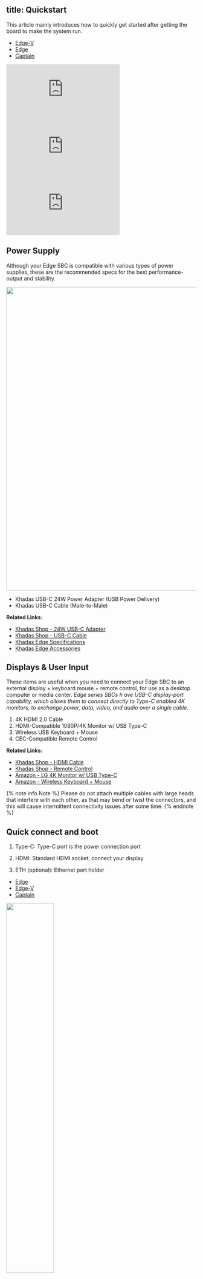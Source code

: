 title: Quickstart
---

This article mainly introduces how to quickly get started after getting the board to make the system run.

<ul class="nav nav-tabs" id="myTab" role="tablist">
  <li class="nav-item" role="presentation">
    <a class="nav-link active" id="edge-v-tab" data-toggle="tab" href="#edge-v-q" role="tab" aria-controls="edge-v" aria-selected="true">Edge-V</a>
  </li>
  <li class="nav-item" role="presentation">
    <a class="nav-link" id="edge-tab" data-toggle="tab" href="#edge-q" role="tab" aria-controls="edge" aria-selected="false">Edge</a>
  </li>
  <li class="nav-item" role="presentation">
    <a class="nav-link" id="captain-tab" data-toggle="tab" href="#captain-q" role="tab" aria-controls="captain" aria-selected="false">Captain</a>
  </li>
</ul>
<div class="tab-content" id="myTabContent">
<div class="tab-pane fade show active" id="edge-v-q" role="tabpanel" aria-labelledby="edge-v-tab">

<iframe class="bilibili" src="https://www.youtube.com/embed/-e-LjtqjCsM" title="YouTube video player" frameborder="0" allow="accelerometer; autoplay; clipboard-write; encrypted-media; gyroscope; picture-in-picture" allowfullscreen></iframe>

</div>
<div class="tab-pane fade" id="edge-q" role="tabpanel" aria-labelledby="edge-tab">

<iframe class="bilibili" src="https://www.youtube.com/embed/6D5iG3COopc" title="YouTube video player" frameborder="0" allow="accelerometer; autoplay; clipboard-write; encrypted-media; gyroscope; picture-in-picture" allowfullscreen></iframe>

</div>
<div class="tab-pane fade" id="captain-q" role="tabpanel" aria-labelledby="captain-tab">

<iframe class="bilibili" src="https://www.youtube.com/embed/SJZWBQ97X44" title="YouTube video player" frameborder="0" allow="accelerometer; autoplay; clipboard-write; encrypted-media; gyroscope; picture-in-picture" allowfullscreen></iframe>

</div>
</div>

## Power Supply
Although your Edge SBC is compatible with various types of power supplies, these are the recommended specs for the best performance-output and stability.

<img src="/linux/images/edge/usb-c_adapter_24w_2.jpg" width=800px>

* Khadas USB-C 24W Power Adapter (USB Power Delivery)
* Khadas USB-C Cable (Male-to-Male)

**Related Links:**

* [Khadas Shop - 24W USB-C Adapter](https://www.khadas.com/product-page/usb-c-24w-adapter)
* [Khadas Shop - USB-C Cable](https://www.khadas.com/product-page/usb-c-cable-male-to-male)
* [Khadas Edge Specifications](https://khadas.com/edge)
* [Khadas Edge Accessories](https://www.khadas.com/edge-add-ons)

## Displays & User Input
These items are useful when you need to connect your Edge SBC to an external display + keyboard mouse + remote control, for use as a desktop computer or media center. *Edge series SBCs h
ave USB-C display-port capability, which allows them to connect directly to Type-C enabled 4K monitors, to exchange power, data, video, and audio over a single cable.*

1. 4K HDMI 2.0 Cable
2. HDMI-Compatible 1080P/4K Monitor w/ USB Type-C
3. Wireless USB Keyboard + Mouse
4. CEC-Compatible Remote Control

**Related Links:**
* [Khadas Shop - HDMI Cable](https://www.khadas.com/product-page/hdmi-cable)
* [Khadas Shop - Remote Control](https://www.khadas.com/product-page/ir-remote)
* [Amazon - LG 4K Monitor w/ USB Type-C](https://www.amazon.com/LG-27UD88-W-LED-Lit-Monitor-Type-C/dp/B01CDYB0QS/ref=sr_1_7?ie=UTF8&qid=1543993886&sr=8-7&keywords=usb-c+compatible+monitor)
* [Amazon - Wireless Keyboard + Mouse](https://www.amazon.com/s/ref=nb_sb_noss?url=search-alias%3Delectronics&field-keywords=wireless+keyboard+and+mouse&rh=n%3A172282%2Ck%3Awireless+keyboard+and+mouse)

{% note info Note %}
Please do not attach multiple cables with large heads that interfere with each other, as that may bend or twist the connectors, and this will cause intermittent connectivity issues after
 some time.
{% endnote %}

## Quick connect and boot

1. Type-C: Type-C port is the power connection port

2. HDMI: Standard HDMI socket, connect your display

3. ETH (optional): Ethernet port holder

<ul class="nav nav-tabs" id="myTab" role="tablist">
  <li class="nav-item" role="presentation">
    <a class="nav-link active" id="edge-tab" data-toggle="tab" href="#edge" role="tab" aria-controls="edge" aria-selected="true">Edge</a>
  </li>
  <li class="nav-item" role="presentation">
    <a class="nav-link" id="edge-v-tab" data-toggle="tab" href="#edge-v" role="tab" aria-controls="edge-v" aria-selected="false">Edge-V</a>
  </li>
  <li class="nav-item" role="presentation">
    <a class="nav-link" id="captain-tab" data-toggle="tab" href="#captain" role="tab" aria-controls="Captain" aria-selected="false">Captain</a>
  </li>
</ul>
<div class="tab-content" id="myTabContent">
<div class="tab-pane fade show active" id="edge" role="tabpanel" aria-labelledby="edge-tab">
<img src="/linux/images/edge/QuickStart-edge.jpg" width="50%" height="50%">
</div>
<div class="tab-pane fade" id="edge-v" role="tabpanel" aria-labelledby="edge-v-tab">
<img src="/linux/images/edge/QuickStart-edge-v.jpg" width="50%" height="50%">
</div>
<div class="tab-pane fade" id="captain" role="tabpanel" aria-labelledby="captain-tab">
<img src="/linux/images/edge/QuickStart-captain.jpg" width="50%" height="50%">
</div>
</div>

After the power is turned on, it starts normally, and you can see the Khadas Logo on the display, and the white light flashes

## Troubleshooting

1. The blue light is always on and the boot screen is not seen: the WoL function is turned on, press the Power button to boot normally, turn off WOL->[How to use WOL](Wol.html)
2. Repeated restarts: insufficient power supply, please use the official recommended external power supply

## Commonly used documents

1. [Install OS into eMMC](InstallOsIntoEmmc.html)
2. [Install System into SD/USB Storage](InstallOsIntoSdusb.html)
3. [Enter Upgrade Mode](BootIntoUpgradeMode.html)
5. [Ubuntu Firmware](/linux/firmware/Vim1UbuntuFirmware.html)
6. [Wi-Fi](Wifi.html)

## Edge Website
For more information, please see our website, read more decumentation, or visit our forum.
* [Khadas Edge Homepage](https://www.khadas.com/edge)
* [Khadas Edge Forum](https://forum.khadas.com/c/Khadas-Edge)


